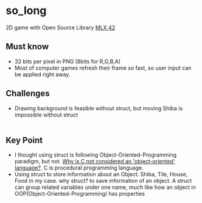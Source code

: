 # so_long
2D game with Open Source Library [MLX 42](https://github.com/codam-coding-college/MLX42/blob/master/docs/Textures.md)

## Must know
* 32 bits per pixel in PNG (8bits for R,G,B,A)
* Most of computer games refresh their frame so fast, so user input can be applied right away.

## Challenges
* Drawing background is feasible without struct, but moving Shiba is impossible without struct
<br/><br/>


## Key Point
* I thought using struct is following Object-Oriented-Programming paradigm, but not. [Why is C not considered an 'object-oriented' language?](https://softwareengineering.stackexchange.com/questions/113533/why-is-c-not-considered-an-object-oriented-language). C is procedural programming language.
* Using struct to store information about an Object. Shiba, Tile, House, Food in my case. why struct? to save information of an object. A struct can group related variables under one name, much like how an object in OOP(Object-Oriented-Programming) has properties
